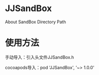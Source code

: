 # JJSandBox
About SandBox Directory Path

# 使用方法 
手动导入：引入头文件JJSandBox.h

cocoapods导入：pod 'JJSandBox', '~> 1.0.0'
